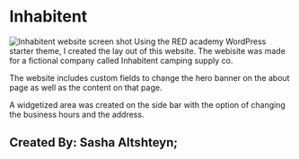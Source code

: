 
# Inhabitent

![Inhabitent website screen shot](https://github.com/shamu92/inhabitent/blob/master/themes/inhabitent-theme/inhabitent_ss.png "Inhabitent website screen shot")
Using the RED academy WordPress starter theme, I created the lay out of this website. The webisite was made for a fictional
company called Inhabitent camping supply co. 

The website includes custom fields to change the hero banner on the about page as well as the content on that page. 

A widgetized area was created on the side bar with the option of changing the business hours and the address. 

## Created By: Sasha Altshteyn;
